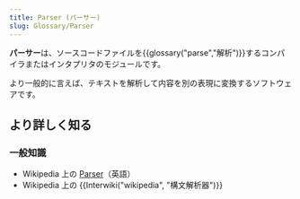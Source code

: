 ```yaml
---
title: Parser (パーサー)
slug: Glossary/Parser
---
```


**パーサー**は、ソースコードファイルを{{glossary("parse","解析")}}するコンパイラまたはインタプリタのモジュールです。

より一般的に言えば、テキストを解析して内容を別の表現に変換するソフトウェアです。

## より詳しく知る

### 一般知識

- Wikipedia 上の [Parser](http://en.wikipedia.org/wiki/Parsing#Parser)（英語）
- Wikipedia 上の {{Interwiki("wikipedia", "構文解析器")}}
